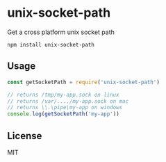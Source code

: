 # unix-socket-path

Get a cross platform unix socket path

```
npm install unix-socket-path
```

## Usage

``` js
const getSocketPath = require('unix-socket-path')

// returns /tmp/my-app.sock on linux
// returns /var/..../my-app.sock on mac
// returns \\.\pipe\my-app on windows
console.log(getSocketPath('my-app'))
```

## License

MIT
